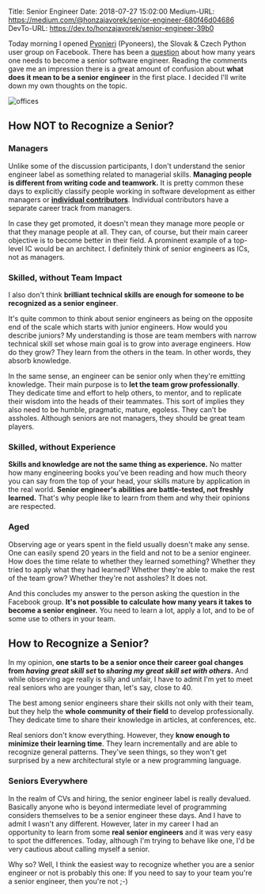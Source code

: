 Title: Senior Engineer
Date: 2018-07-27 15:02:00
Medium-URL: https://medium.com/@honzajavorek/senior-engineer-680f46d04686
DevTo-URL: https://dev.to/honzajavorek/senior-engineer-39b0


Today morning I opened [Pyonieri](https://www.facebook.com/groups/pyonieri/) (Pyoneers), the Slovak & Czech Python user group on Facebook. There has been a [question](https://www.facebook.com/groups/pyonieri/permalink/1965160656829435/) about how many years one needs to become a senior software engineer. Reading the comments gave me an impression there is a great amount of confusion about **what does it mean to be a senior engineer** in the first place. I decided I'll write down my own thoughts on the topic.

![offices]({filename}/images/img_8717.jpg)

## How NOT to Recognize a Senior?

### Managers

Unlike some of the discussion participants, I don't understand the senior engineer label as something related to managerial skills. **Managing people is different from writing code and teamwork.** It is pretty common these days to explicitly classify people working in software development as either managers or **[individual contributors](https://duckduckgo.com/?q=individual+contributor)**. Individual contributors have a separate career track from managers.

In case they get promoted, it doesn't mean they manage more people or that they manage people at all. They can, of course, but their main career objective is to become better in their field. A prominent example of a top-level IC would be an architect. I definitely think of senior engineers as ICs, not as managers.

### Skilled, without Team Impact

I also don't think **brilliant technical skills are enough for someone to be recognized as a senior engineer**.

It's quite common to think about senior engineers as being on the opposite end of the scale which starts with junior engineers. How would you describe juniors? My understanding is those are team members with narrow technical skill set whose main goal is to grow into average engineers. How do they grow? They learn from the others in the team. In other words, they absorb knowledge.

In the same sense, an engineer can be senior only when they're emitting knowledge. Their main purpose is to **let the team grow professionally**. They dedicate time and effort to help others, to mentor, and to replicate their wisdom into the heads of their teammates. This sort of implies they also need to be humble, pragmatic, mature, egoless. They can't be assholes. Although seniors are not managers, they should be great team players.

### Skilled, without Experience

**Skills and knowledge are not the same thing as experience.** No matter how many engineering books you've been reading and how much theory you can say from the top of your head, your skills mature by application in the real world. **Senior engineer's abilities are battle-tested, not freshly learned.** That's why people like to learn from them and why their opinions are respected.

### Aged

Observing age or years spent in the field usually doesn't make any sense. One can easily spend 20 years in the field and not to be a senior engineer. How does the time relate to whether they learned something? Whether they tried to apply what they had learned? Whether they're able to make the rest of the team grow? Whether they're not assholes? It does not.

And this concludes my answer to the person asking the question in the Facebook group. **It's not possible to calculate how many years it takes to become a senior engineer.** You need to learn a lot, apply a lot, and to be of some use to others in your team.

## How to Recognize a Senior?

In my opinion, **one starts to be a senior once their career goal changes from _having great skill set_ to _sharing my great skill set with others_.** And while observing age really is silly and unfair, I have to admit I'm yet to meet real seniors who are younger than, let's say, close to 40.

The best among senior engineers share their skills not only with their team, but they help the **whole community of their field** to develop professionally. They dedicate time to share their knowledge in articles, at conferences, etc.

Real seniors don't know everything. However, they **know enough to minimize their learning time**. They learn incrementally and are able to recognize general patterns. They've seen things, so they won't get surprised by a new architectural style or a new programming language.

### Seniors Everywhere

In the realm of CVs and hiring, the senior engineer label is really devalued. Basically anyone who is beyond intermediate level of programming considers themselves to be a senior engineer these days. And I have to admit I wasn't any different. However, later in my career I had an opportunity to learn from some **real senior engineers** and it was very easy to spot the differences. Today, although I'm trying to behave like one, I'd be very cautious about calling myself a senior.

Why so? Well, I think the easiest way to recognize whether you are a senior engineer or not is probably this one: If you need to say to your team you're a senior engineer, then you're not ;-)
